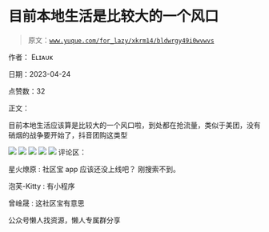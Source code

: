 # 目前本地生活是比较大的一个风口

> 原文：[`www.yuque.com/for_lazy/xkrm14/bldwrgy49i0wvwvs`](https://www.yuque.com/for_lazy/xkrm14/bldwrgy49i0wvwvs)



作者： Eʟɪᴀᴜᴋ



日期：2023-04-24



点赞数：32



正文：



目前本地生活应该算是比较大的一个风口啦，到处都在抢流量，类似于美团，没有硝烟的战争要开始了，抖音团购这类型



![](img/9cd947c0d454f9cbd44ae51de4039ea1.png)  <ne-p id="uea00cc6a" data-lake-id="uea00cc6a">![](img/bd9273e26ae43604a5acdeb49ea55c1b.png)  <ne-p id="ua6489e18" data-lake-id="ua6489e18">![](img/ada268004d7c3a1a6334e471ee1d1b3b.png)  <ne-p id="u4d9905e7" data-lake-id="u4d9905e7">![](img/57b201660b4525749edc153554d44719.png)  <ne-p id="u4a569e97" data-lake-id="u4a569e97">![](img/9912d0f95a359207b83dacb8ee4a46b5.png)  <ne-p id="u491810d0" data-lake-id="u491810d0">评论区：



星火燎原 : 社区宝 app 应该还没上线吧？ 刚搜索不到。



泡芙-Kitty : 有小程序



曾崯晟 : 这社区宝有意思



公众号懒人找资源，懒人专属群分享

</ne-p></ne-p></ne-p></ne-p></ne-p>